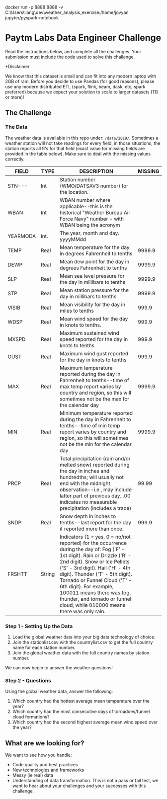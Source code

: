 
docker run -p 8888:8888 -v C:\Users\liang\dev\weather_analysis_exercise:/home/jovyan jupyter/pyspark-notebook
# Paytm Labs Data Engineer Challenge
Read the instructions below, and complete all the challenges. Your submission must include the code used to solve this challenge.

*Disclaimer

We know that this dataset is small and can fit into any modern laptop with 2GB of ram. Before you decide to use Pandas (for good reasons), please use any modern distributed ETL (spark, flink, beam, dask, etc; spark preferred) because we expect your solution to scale to larger datasets (TB or more)!

## The Challenge

### The Data
The weather data is available in this repo under: `/data/2019/`. Sometimes a weather station will not take readings for every field, in those situations, the station reports all 9's for that field (exact value for missing fields are provided in the table below). Make sure to deal with the missing values correctly.

| FIELD | TYPE | DESCRIPTION | MISSING |
|-------|------|-------------|---------|
|STN--- | Int |  Station number (WMO/DATSAV3 number) for the location.
|WBAN   | Int | WBAN number where applicable--this is the historical "Weather Bureau Air Force Navy" number - with WBAN being the acronym
|YEARMODA   | Int.| The year, month and day. yyyyMMdd
|TEMP   | Real   | Mean temperature for the day in degrees Fahrenheit to tenths| 9999.9
DEWP    | Real   | Mean dew point for the day in degrees Fahrenheit to tenths| 9999.9
SLP     | Real   | Mean sea level pressure for the day in millibars to tenths |9999.9
STP     | Real   | Mean station pressure for the day in millibars to tenths | 9999.9
VISIB   | Real   | Mean visibility for the day in miles to tenths | 999.9
WDSP    | Real   | Mean wind speed for the day in knots to tenths.  | 999.9 
MXSPD   | Real   | Maximum sustained wind speed reported for the day in knots to tenths | 999.9
GUST    | Real   | Maximum wind gust reported for the day in knots to tenths | 999.9
MAX     | Real   | Maximum temperature reported during the day in Fahrenheit to tenths--time of max temp report varies by country and region, so this will sometimes not be the max for the calendar day | 9999.9     
MIN     | Real | Minimum temperature reported during the day in Fahrenheit to tenths--time of min temp report varies by country and region, so this will sometimes not be the min for the calendar day | 9999.9
PRCP    | Real  | Total precipitation (rain and/or melted snow) reported during the day in inches and hundredths; will usually not end with the midnight observation--i.e., may include latter part of previous day. .00 indicates no measurable precipitation (includes a trace)| 99.99
SNDP    | Real  | Snow depth in inches to tenths--last report for the day if reported more than once.  | 999.9
FRSHTT  | String |  Indicators (1 = yes, 0 = no/not reported) for the occurrence during the day of: Fog ('F' - 1st digit). Rain or Drizzle ('R' - 2nd digit). Snow or Ice Pellets ('S' - 3rd digit). Hail ('H' - 4th digit). Thunder ('T' - 5th digit). Tornado or Funnel Cloud ('T' - 6th digit). For example, 100011 means there was fog, thunder, and tornado or funnel cloud, while 010000 means there was only rain.

### Step 1 - Setting Up the Data

1. Load the global weather data into your big data technology of choice.
2. Join the stationlist.csv with the countrylist.csv to get the full country name for each station number.
3. Join the global weather data with the full country names by station number.

We can now begin to answer the weather questions! 

### Step 2 - Questions
Using the global weather data, answer the following:

1. Which country had the hottest average mean temperature over the year?
2. Which country had the most consecutive days of tornadoes/funnel cloud formations?
3. Which country had the second highest average mean wind speed over the year?

## What are we looking for?
We want to see how you handle:

* Code quality and best practices
* New technologies and frameworks
* Messy (ie real) data
* Understanding of data transformation. This is not a pass or fail test, we want to hear about your challenges and your successes with this challenge.
